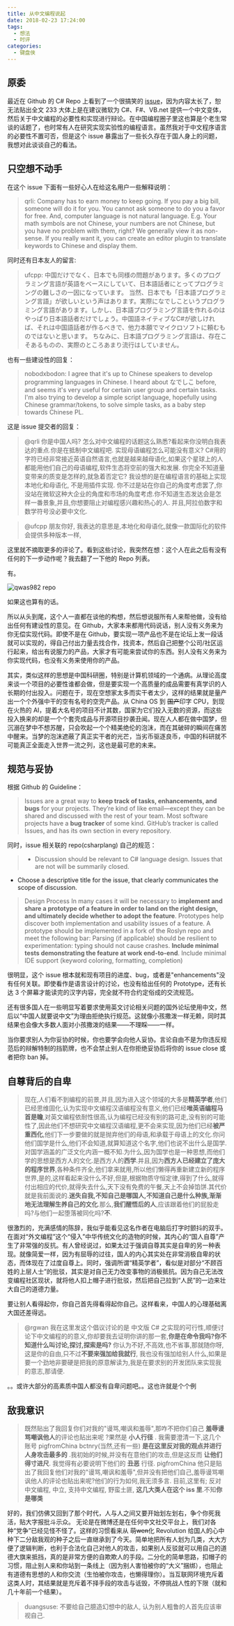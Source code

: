 ```yaml
---
title: 从中文编程说起
date: 2018-02-23 17:24:00
tags:
  - 想法
  - 时评
categories:
  - 键盘侠
---
```


## 原委

最近在 Github 的 C# Repo 上看到了一个很搞笑的 [issue](https://github.com/dotnet/csharplang/issues/993)，因为内容太长了，恕无法贴出全文 233 大体上是在建议微软为 C#、F#、VB.net 提供一个中文变体，然后关于中文编程的必要性和实现进行辩论。在中国编程圈子里这也算是个老生常谈的话题了，也时常有人在研究实现实验性的编程语言。虽然我对于中文程序语言的必要性不置可否，但是这个 issue 暴露出了一些长久存在于国人身上的问题，我想对此谈谈自己的看法。

## 只空想不动手

在这个 issue 下面有一些好心人在给这名用户一些解释说明：

> qrli: Company has to earn money to keep going. If you pay a big bill, someone will do it for you. You cannot ask someone to do you a favor for free.
And, computer language is not natural language. E.g. Your math symbols are not Chinese, your numbers are not Chinese, but you have no problem with them, right?
We generally view it as non-sense. If you really want it, you can create an editor plugin to translate keywords to Chinese and display them.

同时还有日本友人的留言:

> ufcpp: 中国だけでなく、日本でも同様の問題があります。多くのプログラミング言語が英語をベースにしていて、日本語話者にとってプログラミングの難しさの一因になっています。
当然、日本でも「日本語プログラミング言語」が欲しいという声はあります。実際になでしこというプログラミング言語があります。しかし、日本語プログラミング言語を作れるのはやっぱり日本語話者だけでしょう。中国語ネイティブなC#が欲しければ、それは中国語話者が作るべきで、他力本願でマイクロソフトに頼むものではないと思います。
ちなみに、日本語プログラミング言語は、存在こそあるものの、実際のところあまり流行はしていません。


也有一些建设性的回复：

> nobodxbodon: I agree that it's up to Chinese speakers to develop programming languages in Chinese. I heard about なでしこ before, and seems it's very useful for certain user group and certain tasks. I'm also trying to develop a simple script language, hopefully using Chinese grammar/tokens, to solve simple tasks, as a baby step towards Chinese PL.


这是 issue 提交者的回复：

> @qrli
你是中国人吗? 怎么对中文编程的话题这么熟悉?看起来你没明白我表达的重点.你是在抵制中文编程吧.
实现母语编程怎么可能没有意义? C#用的字符已经非常接近英语自然语言,也就是越来越母语化,如果这个星球上的人都能用他们自己的母语编程,软件生态将空前的强大和发展.
你完全不知道量变带来的质变是怎样的,就急着否定它?
我设想的是在编程语言的基础上实现本地化和母语化, 不是用插件实现.
你不过是站在你自己的角度考虑罢了,你没站在微软这种大企业的角度和市场的角度考虑.你不知道生态发达会是怎样一番景象,并且,你想要阻止对编程感兴趣和热心的人.
并且,阿拉伯数字和数学符号没必要中文化.

> @ufcpp 朋友你好,
我表达的意思是,本地化和母语化,就像一款国际化的软件会提供多种版本一样,


这里就不摘取更多的评论了。看到这些讨论，我突然在想：这个人在此之后有没有任何的下一步动作呢？我去翻了一下他的 Repo 列表。

有。

![qwas982 repo](/images/qwas982_repo.png)

如果这也算有的话。

所以从头到尾，这个人一直都在谈他的构想，然后想说服所有人来帮他做，没有给出任何有建设性的意见。在 Github，大家本来都用代码说话，别人没有义务来为你无偿实现代码。即使不是在 Github，要实现一项产品也不是在论坛上发一段话就可以实现的，得自己付出力量去找合作，找资本，然后自己把整个公司/社区运行起来，给出有说服力的产品，大家才有可能来尝试你的东西。别人没有义务来为你实现代码，也没有义务来使用你的产品。

其实，类似这样的思想是中国科研圈，特别是计算机领域的一个通病。从理论高度来谈一个项目的必要性谁都会做，但是要实现一个高质量的成品需要有真学识的人长期的付出投入。问题在于，现在空想家太多而实干者太少，这样的结果就是量产出一个个外强中干的空有名号的空壳产品。从 China OS 到 ~~国产~~印字 CPU，到现在火热的 AI，提着大名号的项目不计其数，国家为它们投入无数的资源，而这些投入换来的却是一个个套壳成品与开源项目抄袭丑闻。现在人人都在做中国梦，但沉溺在梦中不想苏醒，只会吹起一个个精美绝伦的泡沫，而在其破碎的瞬间在痛苦中醒来。当梦的泡沫遮蔽了真正实干者的光芒，当劣币驱逐良币，中国的科研就不可能真正全面走入世界一流之列，这也是最可悲的未来。

## 规范与妥协

根据 Github 的 Guideline：

> Issues are a great way to **keep track of tasks, enhancements, and bugs** for your projects. They’re kind of like email—except they can be shared and discussed with the rest of your team. Most software projects have a **bug tracker** of some kind. GitHub’s tracker is called Issues, and has its own section in every repository.

同时，issue 相关联的 repo(csharplang) 自己的规范：

> - Discussion should be relevant to C# language design. Issues that are not will be summarily closed.
  - Choose a descriptive title for the issue, that clearly communicates the scope of discussion.

> Design Process
In many cases it will be necessary to **implement and share a prototype of a feature in order to land on the right design, and ultimately decide whether to adopt the feature**. Prototypes help discover both implementation and usability issues of a feature. A prototype should be implemented in a fork of the Roslyn repo and meet the following bar:
Parsing (if applicable) should be resilient to experimentation: typing should not cause crashes.
**Include minimal tests demonstrating the feature at work end-to-end**.
Include minimal IDE support (keyword coloring, formatting, completion)

很明显，这个 issue 根本就和现有项目的进度、bug，或者是"enhancements"没有任何关联。即使看作是语言设计的讨论，也没有给出任何的 Prototype，还有长达 3 个屏幕才能读完的汉字内容，完全就不符合约定俗成的交流规范。

还有很多国人在一些明显写着要求使用英文讨论相关问题的国外论坛使用中文，然后以“中国人就要说中文”为理由拒绝执行规范。这就像小孩撒泼一样无赖，同时其结果也会像大多数人面对小孩撒泼的结果——不理睬——一样。

当你要求别人为你妥协的时候，你也要学会向他人妥协。言论自由不是为你违反规范后的辩解特制的挡箭牌，也不会禁止别人在你拒绝妥协后将你的 issue close 或者把你 ban 掉。

## 自尊背后的自卑

> 现在,人们看不到编程的前景,并且,因为进入这个领域的大多是**精英学者**,他们已经思维固化,认为实现中文编程汉语编程没有意义,他们已经**唯英语编程马首是瞻**,对英文编程依耐性很高,认为编程已经没有别的路可走,没有别的可能性了,因此他们不想研究中文编程汉语编程,更不会来实现,因为他们已经**被严重西化**,他们下一步要做的就是抛弃他们的母语,和承载于母语上的文化.你问他们国学是什么,他们不会知道,就算知道这个名字,他们也说不出什么是国学.对国学涵盖的广泛文化内涵一概不知.为什么,因为国学也是一种思想,而他们学的思想是西方人的文化.是西方人的**西学**.并且,因为**西方人已经建立了庞大的程序世界**,各种条件齐全,他们拿来就用,所以他们懒得再重新建立新的程序世界,是的,这样看起来没什么不好,但是,根据物质守恒定律,得到了什么,就得付出相应的代价,就得失去什么,天下没有免费的午餐,天上不会掉馅饼.其代价就是我前面说的.**迷失自我,不知自己是哪国人,不知道自己是什么种族,渐渐地无法理解生养自己的文化**.那么,**我们醒悟后的人**,应该跟着他们的屁股走吗?与他们一起堕落被同化吗?**不**.

很激烈的，充满感情的陈辞，我似乎能看见这名作者在电脑后打字时颤抖的双手。在面对“外文编程”这个“侵入”中华传统文化的造物的时候，其内心的“国人自尊”产生了非常强的反抗。有人曾经说过，如果太过于强调自尊其实是自卑的另一种表现。就像简爱一样，因为有屈辱的过往，国人的内心其实处在非常消极自卑的状态，而体现在了过度自尊上。同时，强调所谓“精英学者”，看似是对部分“不顾百姓的上层人士”的批驳，其实是对自己无力改变事物的消极抵抗。因为自己无法改变编程社区现状，就将他人扣上帽子进行批驳，然后把自己拉到“人民”的一边来壮大自己的道德力量。

要让别人看得起你，你自己首先得看得起你自己。这样看来，中国人的心理基础离大国还差得远。

> @rgwan
我在这里发这个倡议讨论的是 中文版 C# 之实现的可行性,顺便讨论下中文编程的的意义,你却要我去证明你讲的那一套,**你是在命令我吗?你不知道什么叫讨论,探讨,探索是吗?**
你认为不好,不高效,也不省事,那就随你呀,这是你的自由,只不过**不要来强加给我就行**,
我也没有强加给别人什么,如果是要一个劲地非要硬是把我的原意解读为,我是在要求别的开发团队来实现我的意志,那请便.

。。或许大部分的高素质中国人都没有自卑问题吧。。这也许就是个个例

## 敌我意识

> 既然贴出了我回复你们对我的"谩骂,嘲讽和羞辱",那咋不把你们自己 **羞辱谩骂嘲讽他人**的评论也贴出来呢 ?果然是 **小人行径** .
我需要澄清一下,这几个账号 pigfromChina bctnry(当然,还有一些) **是在这里反对我的观点并进行人身攻击最多的** .我初始的时候,并没有在意他们的攻击,但是这反而 **让他们得寸进尺**. 我觉得有必要说明下他们的 **丑恶** 行径.
pigfromChina 他只是贴出了我回复他们对我的"谩骂,嘲讽和羞辱",但并没有把他们自己,羞辱谩骂嘲讽他人的评论也贴出来呢?他们的行为如何,我无须多言.
目前,这里有;
反对中文编程,
中立,
支持中文编程,
野蛮土匪,
**这几大类人在这个 iss 里**.不知**你是哪类**

好的，我们仿佛又回到了那个时代，人与人之间又要开始划左划右，争个你死我活，贴大字报批斗示众。
无论是在微博还是在任何中文社交平台上，我们对各种“党争”已经见怪不怪了。这样的习惯看来从 萌~~wen~~化 Revolution 给国人的心中种下二分敌我观的种子之后一直继承到了今天。简单地把所有人划为几类，大大方便了逻辑判断，也利于合法化自己对他人的攻击，如果别人反驳就可以用自己的道德大旗来抵挡，真的是非常方便的自欺欺人的手段。二分化的简单思路，扣帽子的习惯，阻止别人来和你站到一条线上（因为别人害怕被你的“大义”捆绑），也阻止有道德有思想的人和你交流（生怕被你攻击，也懒得理你）。当互联网环境充斥着这类人时，其结果就是充斥着不择手段的攻击与诋毁，不停挑战人性的下限（就和几十年前一个结果）。

> duangsuse: 不要给自己臆造幻想中的敌人, 认为别人粗鲁的人首先应该审视自己.
